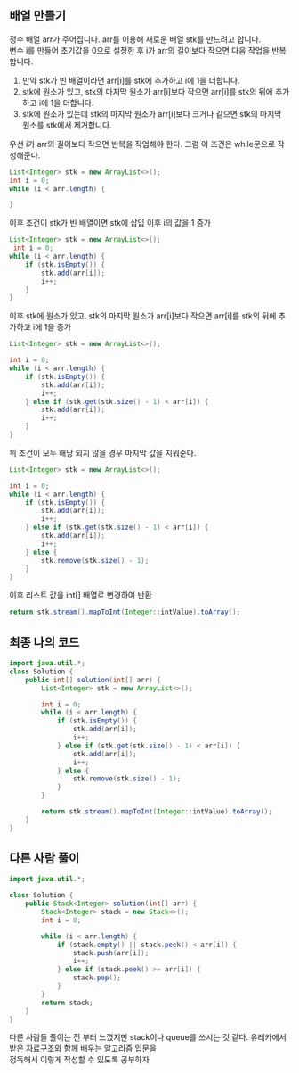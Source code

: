 ## 배열 만들기
정수 배열 arr가 주어집니다. arr를 이용해 새로운 배열 stk를 만드려고 합니다.  
변수 i를 만들어 초기값을 0으로 설정한 후 i가 arr의 길이보다 작으면 다음 작업을 반복합니다.

1. 만약 stk가 빈 배열이라면 arr[i]를 stk에 추가하고 i에 1을 더합니다.  
2. stk에 원소가 있고, stk의 마지막 원소가 arr[i]보다 작으면 arr[i]를 stk의 뒤에 추가하고 i에 1을 더합니다.  
3. stk에 원소가 있는데 stk의 마지막 원소가 arr[i]보다 크거나 같으면 stk의 마지막 원소를 stk에서 제거합니다.  

우선 i가 arr의 길이보다 작으면 반복을 작업해야 한다. 그럼 이 조건은 while문으로 작성해준다.

```java
List<Integer> stk = new ArrayList<>();
int i = 0;
while (i < arr.length) {

}
```

이후 조건이 stk가 빈 배열이면 stk에 삽입 이후 i의 값을 1 증가
```java
List<Integer> stk = new ArrayList<>();
 int i = 0;
while (i < arr.length) {
    if (stk.isEmpty()) {
        stk.add(arr[i]);
        i++;
    }
}
```

이후 stk에 원소가 있고, stk의 마지막 원소가 arr[i]보다 작으면 arr[i]를 stk의 뒤에 추가하고 i에 1을 증가
```java
List<Integer> stk = new ArrayList<>();

int i = 0;
while (i < arr.length) {
    if (stk.isEmpty()) {
        stk.add(arr[i]);
        i++;
    } else if (stk.get(stk.size() - 1) < arr[i]) {
        stk.add(arr[i]);
        i++;
    }
}
```

위 조건이 모두 해당 되지 않을 경우 마지막 값을 지워준다.
```Java
List<Integer> stk = new ArrayList<>();

int i = 0;
while (i < arr.length) {
    if (stk.isEmpty()) {
        stk.add(arr[i]);
        i++;
    } else if (stk.get(stk.size() - 1) < arr[i]) {
        stk.add(arr[i]);
        i++;
    } else {
        stk.remove(stk.size() - 1);
    }
}
```

이후 리스트 값을 int[] 배열로 변경하여 반환
```java
return stk.stream().mapToInt(Integer::intValue).toArray();
```

## 최종 나의 코드
```java
import java.util.*;
class Solution {
    public int[] solution(int[] arr) {
        List<Integer> stk = new ArrayList<>();

        int i = 0;
        while (i < arr.length) {
            if (stk.isEmpty()) {
                stk.add(arr[i]);
                i++;
            } else if (stk.get(stk.size() - 1) < arr[i]) {
                stk.add(arr[i]);
                i++;
            } else {
                stk.remove(stk.size() - 1);
            }
        }

        return stk.stream().mapToInt(Integer::intValue).toArray();
    }
}
```

## 다른 사람 풀이
```java
import java.util.*;

class Solution {
    public Stack<Integer> solution(int[] arr) {
        Stack<Integer> stack = new Stack<>();
        int i = 0;

        while (i < arr.length) {
            if (stack.empty() || stack.peek() < arr[i]) {
                stack.push(arr[i]);
                i++;
            } else if (stack.peek() >= arr[i]) {
                stack.pop();
            }
        }
        return stack;
    }
}
```

다른 사람들 풀이는 전 부터 느꼈지만 stack이나 queue를 쓰시는 것 같다. 유레카에서 받은 자료구조와 함께 배우는 알고리즘 입문을  
정독해서 이렇게 작성할 수 있도록 공부하자